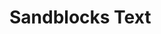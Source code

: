 # Sandblocks Text

<script>
  import  {setConfig} from "./core/config.js"
  import {Editor} from "./view/editor.js";
  
  var baseDir = lively.query(this, "lively-container").getDir()
  setConfig({baseURL: baseDir})

  Editor.init()

  var ui = await (<sb-editor
    extensions="javascript:base javascript:smileys base:base base:identifierSuggestions editorConfig:base"
    text={`console.log(sbWatch(hello, 12398482))

let a = 3 + 4, c = 3
const b = a + 1

function a() {
}`}
    language="javascript"></sb-editor>)
    
  let style = <link href="https://lively-kernel.org/lively4/sandblocks-text/view/editor-style.css" rel="stylesheet" />
  let pane = <div>{style}{ui}</div> 
  pane
</script>
